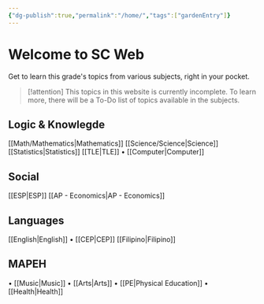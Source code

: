 ```yaml
---
{"dg-publish":true,"permalink":"/home/","tags":["gardenEntry"]}
---
```


# Welcome to SC Web
Get to learn this grade's topics from various subjects, right in your pocket.

>[!attention]
>This topics in this website is currently incomplete. To learn more, there will be a To-Do list of topics available in the subjects.
## Logic & Knowlegde
[[Math/Mathematics\|Mathematics]]
[[Science/Science\|Science]]
[[Statistics\|Statistics]]
[[TLE\|TLE]]
• [[Computer\|Computer]]

## Social
[[ESP\|ESP]]
[[AP - Economics\|AP - Economics]]

## Languages
[[English\|English]]
• [[CEP\|CEP]]
[[Filipino\|Filipino]]

## MAPEH
• [[Music\|Music]]
• [[Arts\|Arts]]
• [[PE\|Physical Education]]
• [[Health\|Health]]
